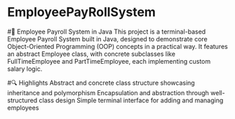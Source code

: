# EmployeePayRollSystem
#🧾 Employee Payroll System in Java
This project is a terminal-based Employee Payroll System built in Java, designed to demonstrate core Object-Oriented Programming (OOP) concepts in a practical way. It features an abstract Employee class, with concrete subclasses like FullTimeEmployee and PartTimeEmployee, each implementing custom salary logic.

#🔍 Highlights
Abstract and concrete class structure showcasing inheritance and polymorphism
Encapsulation and abstraction through well-structured class design
Simple terminal interface for adding and managing employees

